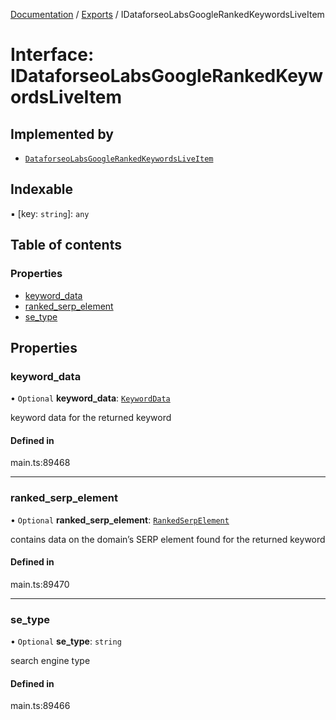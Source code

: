 [Documentation](../README.md) / [Exports](../modules.md) / IDataforseoLabsGoogleRankedKeywordsLiveItem

# Interface: IDataforseoLabsGoogleRankedKeywordsLiveItem

## Implemented by

- [`DataforseoLabsGoogleRankedKeywordsLiveItem`](../classes/DataforseoLabsGoogleRankedKeywordsLiveItem.md)

## Indexable

▪ [key: `string`]: `any`

## Table of contents

### Properties

- [keyword\_data](IDataforseoLabsGoogleRankedKeywordsLiveItem.md#keyword_data)
- [ranked\_serp\_element](IDataforseoLabsGoogleRankedKeywordsLiveItem.md#ranked_serp_element)
- [se\_type](IDataforseoLabsGoogleRankedKeywordsLiveItem.md#se_type)

## Properties

### keyword\_data

• `Optional` **keyword\_data**: [`KeywordData`](../classes/KeywordData.md)

keyword data for the returned keyword

#### Defined in

main.ts:89468

___

### ranked\_serp\_element

• `Optional` **ranked\_serp\_element**: [`RankedSerpElement`](../classes/RankedSerpElement.md)

contains data on the domain’s SERP element found for the returned keyword

#### Defined in

main.ts:89470

___

### se\_type

• `Optional` **se\_type**: `string`

search engine type

#### Defined in

main.ts:89466
